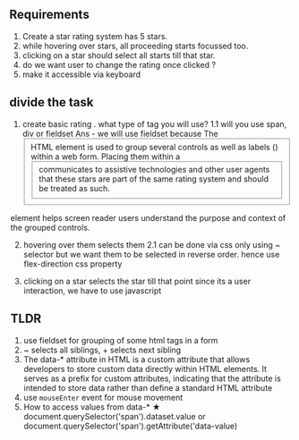 ## Requirements

1. Create a star rating system has 5 stars.
2. while hovering over stars, all proceeding starts focussed too.
4. clicking on a star should select all starts till that star.
5. do we want user to change the rating once clicked ?
6. make it accessible via keyboard

## divide the task

1. create basic rating . what type of tag you will use?
   1.1 will you use span, div or fieldset
   Ans - we will use fieldset because The <fieldset> HTML element is used to group several controls as well as labels (<label>) within a web form.
   Placing them within a <fieldset> communicates to assistive technologies and other user agents that these stars are part of the same rating system and should be treated as such.

 <legend> element helps screen reader users understand the purpose and context of the grouped controls.

2.  hovering over them selects them
    2.1 can be done via css only using ~ selector but we want them to be selected in reverse order. hence use flex-direction css property

3.  clicking on a star selects the star till that point
    since its a user interaction, we have to use javascript

## TLDR

1. use fieldset for grouping of some html tags in a form
2. ~ selects all siblings, + selects next sibling
3. The data-\* attribute in HTML is a custom attribute that allows developers to store custom data directly within HTML elements. It serves as a prefix for custom attributes, indicating that the attribute is intended to store data rather than define a standard HTML attribute
4. use `mouseEnter` event for mouse movement
5. How to access values from data-\*
   <span class="star" data-value="1">&#9733;</span>
   document.querySelector('span').dataset.value
   or
   document.querySelector('span').getAttribute('data-value)
